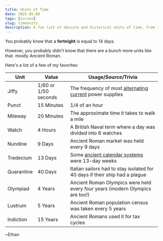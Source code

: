 ```yaml
---
title: Units of Time
date: 2025-05-09
tags: [curios]
slug: timeunits
description: A fun list of obscure and historical units of time, from the jiffy to the lustrum.
---
```


You probably know that a **fortnight** is equal to 14 days.

However, you probably didn't know that there are a *bunch* more units like that. mostly Ancient Roman.

Here's a list of a few of my favorites:

| Unit       | Value                | Usage/Source/Trivia                                                                 |
|------------|----------------------|------------------------------------------------------------------------------------|
| Jiffy      | 1/60 or 1/50 seconds | The frequency of most [alternating current](https://en.wikipedia.org/wiki/Alternating_current) power supplies |
| Punct      | 15 Minutes           | 1/4 of an hour                                                                      |
| Mileway    | 20 Minutes           | The approximate time it takes to walk a mile                                        |
| Watch      | 4 Hours              | A British Naval term where a day was divided into 6 watches                         |
| Nundine    | 9 Days               | Ancient Roman market was held every 9 days                                          |
| Tredecium  | 13 Days              | Some [ancient calendar systems](https://en.wikipedia.org/wiki/Trecena) were 13-day weeks |
| Quarantine | 40 Days              | Italian sailors had to stay isolated for 40 days if their ship had a plague         |
| Olympiad   | 4 Years              | Ancient Roman Olympics were held every four years (modern Olympics are too!)         |
| Lustrum    | 5 Years              | Ancient Roman population census was taken every 5 years                             |
| Indiction  | 15 Years             | Ancient Romans used it for tax cycles                                               |

~Ethan
